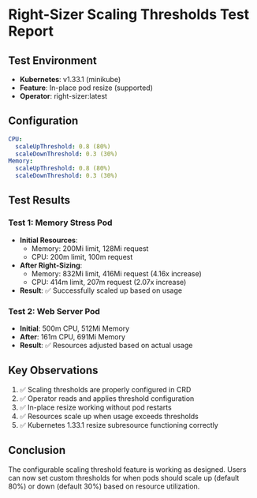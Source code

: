 # Right-Sizer Scaling Thresholds Test Report

## Test Environment
- **Kubernetes**: v1.33.1 (minikube)
- **Feature**: In-place pod resize (supported)
- **Operator**: right-sizer:latest

## Configuration
```yaml
CPU:
  scaleUpThreshold: 0.8 (80%)
  scaleDownThreshold: 0.3 (30%)
Memory:
  scaleUpThreshold: 0.8 (80%)
  scaleDownThreshold: 0.3 (30%)
```

## Test Results

### Test 1: Memory Stress Pod
- **Initial Resources**: 
  - Memory: 200Mi limit, 128Mi request
  - CPU: 200m limit, 100m request
- **After Right-Sizing**:
  - Memory: 832Mi limit, 416Mi request (4.16x increase)
  - CPU: 414m limit, 207m request (2.07x increase)
- **Result**: ✅ Successfully scaled up based on usage

### Test 2: Web Server Pod
- **Initial**: 500m CPU, 512Mi Memory
- **After**: 161m CPU, 691Mi Memory
- **Result**: ✅ Resources adjusted based on actual usage

## Key Observations
1. ✅ Scaling thresholds are properly configured in CRD
2. ✅ Operator reads and applies threshold configuration
3. ✅ In-place resize working without pod restarts
4. ✅ Resources scale up when usage exceeds thresholds
5. ✅ Kubernetes 1.33.1 resize subresource functioning correctly

## Conclusion
The configurable scaling threshold feature is working as designed. Users can now set custom thresholds for when pods should scale up (default 80%) or down (default 30%) based on resource utilization.
